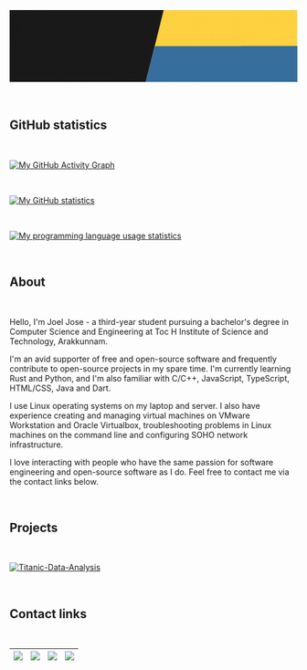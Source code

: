 ![Banner](./Joel-Jose.gif)

<br>

## GitHub statistics

<br>

[![My GitHub Activity Graph](https://activity-graph.herokuapp.com/graph?username=joeljose350&bg_color=151515&color=FFFFFF&line=5CBE72&point=FFFFFF&hide_border=true)](https://github.com/joeljose350)

<br>

[![My GitHub statistics](https://github-readme-stats-joeljose350.vercel.app/api?username=joeljose350&theme=dark&hide_border=true&custom_title=Joel%20Jose's%20GitHub%20Statistics&show_icons=true&include_all_commits=true)](https://github.com/joeljose350)

<br>

[![My programming language usage statistics](https://github-readme-stats-joeljose350.vercel.app/api/top-langs?username=joeljose350&theme=dark&hide_border=true&layout=compact&langs_count=10&hide=c)](https://github.com/joeljose350)

<br>

## About

<br>

Hello, I'm Joel Jose - a third-year student pursuing a bachelor's degree in Computer Science and Engineering at Toc H Institute of Science and Technology, Arakkunnam.

I'm an avid supporter of free and open-source software and frequently contribute to open-source projects in my spare time. I'm currently learning Rust and Python, and I'm also familiar with C/C++, JavaScript, TypeScript, HTML/CSS, Java and Dart.

I use Linux operating systems on my laptop and server. I also have experience creating and managing virtual machines on VMware Workstation and Oracle Virtualbox, troubleshooting problems in Linux machines on the command line and configuring SOHO network infrastructure.

I love interacting with people who have the same passion for software engineering and open-source software as I do. Feel free to contact me via the contact links below.

<br>

## Projects

<br>

[![Titanic-Data-Analysis](https://github-readme-stats-joeljose350.vercel.app/api/pin?username=joeljose350&repo=Titanic-Data-Analysis&theme=dark&hide_border=true)](https://github.com/joeljose350/Titanic-Data-Analysis)

<br>

## Contact links

<br>

| <a href="https://wa.me/+919846642788"><img src="https://img.shields.io/badge/WhatsApp-100C08?logo=whatsapp&logoColor=00E676" height=30px></a> | <a href="https://www.linkedin.com/in/joeljose350"><img src="https://img.shields.io/badge/LinkedIn-100C08?logo=linkedin&logoColor=0A66C2" height=30px></a> | <a href="mailto://joel750jose@gmail.com"><img src="https://img.shields.io/badge/Email-100C08?logo=gmail&logoColor=EA4335" height=30px></a> | <a href="https://t.me/joeljose350"><img src="https://img.shields.io/badge/Telegram-100C08?logo=telegram&logoColor=28A8E9" height=30px></a> |
|:---:|:---:|:---:|:---:|
